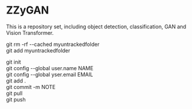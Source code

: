 # ZZyGAN
This is a repository set, including object detection, classification, GAN and Vision Transformer.  
  
git rm -rf --cached myuntrackedfolder  
git add myuntrackedfolder   

git init  
git config --global user.name NAME  
git config --global yser.email EMAIL  
git add .  
git commit -m NOTE  
git pull   
git push  
